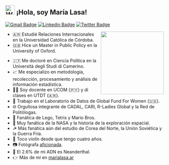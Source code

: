 ## <img src="https://raw.githubusercontent.com/MartinHeinz/MartinHeinz/master/wave.gif" width="30" height="30" alt="Waving Hand"> ¡Hola, soy María Lasa! 

[![Gmail Badge](https://img.shields.io/badge/-Gmail-c14438?style=flat&logo=Gmail&logoColor=white)](mailto:ma.angeleslasa@gmail.com "Email")
[![Linkedin Badge](https://img.shields.io/badge/-LinkedIn-0072b1?style=flat&logo=Linkedin&logoColor=white)](https://www.linkedin.com/in/marialasa/ "LinkedIn")
[![Twitter Badge](https://img.shields.io/badge/-Twitter-00acee?style=flat&logo=Twitter&logoColor=white)](https://twitter.com/intent/follow?screen_name=condolasa "Follow on Twitter")

<a href="http://marialasa.com"><img src="https://cdn-images-1.medium.com/max/126/1*CEe_RnDV4Uc92tSSfe5IYw@2x.png" align="right" height="200" /></a>

* 🇦🇷 Estudié Relaciones Internacionales en la Universidad Católica de Córdoba.
* 🇬🇧 Hice un Master in Public Policy en la University of Oxford.
- 🇮🇹 Me doctoré en Ciencia Política en la Università degli Studi di Camerino.
- 📈 Me especializo en metodología, recolección, procesamiento y análisis de información estadística.
- 👩‍🏫 Soy docente en UCOM (🇵🇾) y di clases en UTDT (🇦🇷).
- 💼 Trabajo en el Laboratorio de Datos de Global Fund For Women (🇺🇸).
- 🌐 Orgullosa integrante de CADAL, CARI, R-Ladies Global y la Red de Politólogas.
- 👾 Fanática de Lego, Tetris y Mario Bros.
- 🚀 Muy fanática de la NASA y la historia de la exploración espacial.
- ☭ Más fanática aún del estudio de Corea del Norte, la Unión Soviética y la Guerra Fría.
- 🎻 Toco violín desde que tengo cuatro años.
- 📷 Fotógrafa [aficionada](https://marialasa.github.io/website/Las%20%C3%BAltimas%20fronteras%20del%20socialismo.pdf).
- 🧬 El 2.6% de mi ADN es Neanderthal.
- 👉 Más de mí en [marialasa.ar](https://marialasa.ar)
